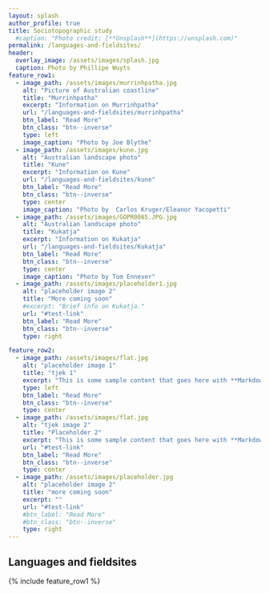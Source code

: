 ```yaml
---
layout: splash
author_profile: true
title: Sociotopographic study
  #caption: "Photo credit: [**Unsplash**](https://unsplash.com)"
permalink: /languages-and-fieldsites/
header:
  overlay_image: /assets/images/splash.jpg
  caption: Photo by Phillipe Wuyts
feature_row1:
  - image_path: /assets/images/murrinhpatha.jpg
    alt: "Picture of Australian coastline"
    title: "Murrinhpatha"
    excerpt: "Information on Murrinhpatha"
    url: "/languages-and-fieldsites/murrinhpatha"
    btn_label: "Read More"
    btn_class: "btn--inverse"
    type: left
    image_caption: "Photo by Joe Blythe"
  - image_path: /assets/images/kune.jpg
    alt: "Australian landscape photo"
    title: "Kune"
    excerpt: "Information on Kune"
    url: "/languages-and-fieldsites/kune"
    btn_label: "Read More"
    btn_class: "btn--inverse"
    type: center
    image_caption: "Photo by  Carlos Kruger/Eleanor Yacopetti"
  - image_path: /assets/images/GOPR0065.JPG.jpg
    alt: "Australian landscape photo"
    title: "Kukatja"
    excerpt: "Information on Kukatja"
    url: "/languages-and-fieldsites/Kukatja"
    btn_label: "Read More"
    btn_class: "btn--inverse"
    type: center
    image_caption: "Photo by Tom Ennever"
  - image_path: /assets/images/placeholder1.jpg
    alt: "placeholder image 2"
    title: "More coming soon"
    #excerpt: "Brief info on Kukatja."
    url: "#test-link"
    btn_label: "Read More"
    btn_class: "btn--inverse"
    type: right

feature_row2:
  - image_path: /assets/images/flat.jpg
    alt: "placeholder image 1"
    title: "tjek 1"
    excerpt: "This is some sample content that goes here with **Markdown** formatting."
    type: left
    btn_label: "Read More"
    btn_class: "btn--inverse"
    type: center
  - image_path: /assets/images/flat.jpg
    alt: "tjek image 2"
    title: "Placeholder 2"
    excerpt: "This is some sample content that goes here with **Markdown** formatting."
    url: "#test-link"
    btn_label: "Read More"
    btn_class: "btn--inverse"
    type: center
  - image_path: /assets/images/placeholder.jpg
    alt: "placeholder image 2"
    title: "more coming soon"
    excerpt: ""
    url: "#test-link"
    #btn_label: "Read More"
    #btn_class: "btn--inverse"
    type: right
---
```

## Languages and fieldsites
{% include feature_row1 %}

<!-- When more languages are added add {% include feature_row2 %}. -->

